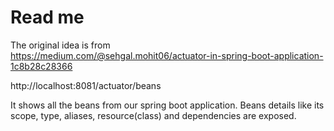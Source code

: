 # Read me
The original idea is from  
https://medium.com/@sehgal.mohit06/actuator-in-spring-boot-application-1c8b28c28366

http://localhost:8081/actuator/beans

It shows all the beans from our spring boot application.
Beans details like its scope, type, aliases, resource(class) and dependencies are exposed.